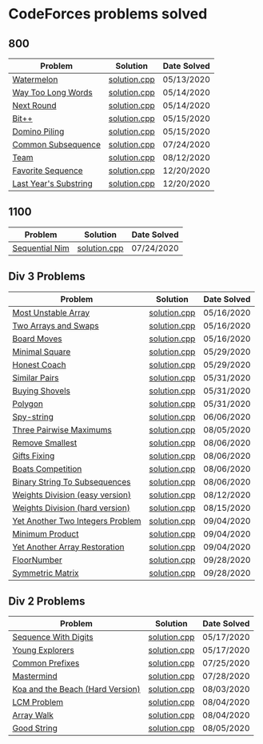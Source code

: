 # CodeForces problems solved

## 800

| Problem                                | Solution                         | Date Solved |
| -------------------------------------- | -------------------------------- | ----------- |
| [Watermelon][watermelon1]              | [solution.cpp][watermelon2]      | 05/13/2020  |
| [Way Too Long Words][waytoolongwords1] | [solution.cpp][waytoolongwords2] | 05/14/2020  |
| [Next Round][nextround1]               | [solution.cpp][nextround2]       | 05/14/2020  |
| [Bit++][bit++1]                        | [solution.cpp][bit++2]           | 05/15/2020  |
| [Domino Piling][dominopiling1]         | [solution.cpp][dominopiling2]    | 05/15/2020  |
| [Common Subsequence][subsequence1]     | [solution.cpp][subsequence2]     | 07/24/2020  |
| [Team][team1]                          | [solution.cpp][team2]            | 08/12/2020  |
| [Favorite Sequence][fav_sequence1]     | [solution.cpp][fav_sequence2]    | 12/20/2020  |
| [Last Year's Substring][last_year1]    | [solution.cpp][last_year2]       | 12/20/2020  |

## 1100

| Problem                          | Solution                       | Date Solved |
| -------------------------------- | ------------------------------ | ----------- |
| [Sequential Nim][sequentialnim1] | [solution.cpp][sequentialnim2] | 07/24/2020  |

## Div 3 Problems

| Problem                                          | Solution                          | Date Solved |
| ------------------------------------------------ | --------------------------------- | ----------- |
| [Most Unstable Array][unstablearray1]            | [solution.cpp][unstablearray2]    | 05/16/2020  |
| [Two Arrays and Swaps][twoarrays1]               | [solution.cpp][twoarrays2]        | 05/16/2020  |
| [Board Moves][boardmoves1]                       | [solution.cpp][boardmoves2]       | 05/16/2020  |
| [Minimal Square][minimalsquare1]                 | [solution.cpp][minimalsquare2]    | 05/29/2020  |
| [Honest Coach][honestcoach1]                     | [solution.cpp][honestcoach2]      | 05/29/2020  |
| [Similar Pairs][similarpairs1]                   | [solution.cpp][similarpairs2]     | 05/31/2020  |
| [Buying Shovels][buyingshovels1]                 | [solution.cpp][buyingshovels2]    | 05/31/2020  |
| [Polygon][polygon1]                              | [solution.cpp][polygon2]          | 05/31/2020  |
| [Spy-string][spystring1]                         | [solution.cpp][spystring2]        | 06/06/2020  |
| [Three Pairwise Maximums][threepairwisemax1]     | [solution.cpp][threepairwisemax2] | 08/05/2020  |
| [Remove Smallest][removesmallest1]               | [solution.cpp][removesmallest2]   | 08/06/2020  |
| [Gifts Fixing][giftsfixing1]                     | [solution.cpp][giftsfixing2]      | 08/06/2020  |
| [Boats Competition][boatscompetition1]           | [solution.cpp][boatscompetition2] | 08/06/2020  |
| [Binary String To Subsequences][binarystring1]   | [solution.cpp][binarystring2]     | 08/06/2020  |
| [Weights Division (easy version)][wdivision_e1]  | [solution.cpp][wdivision_e2]      | 08/12/2020  |
| [Weights Division (hard version)][wdivision_h1]  | [solution.cpp][wdivision_h2]      | 08/15/2020  |
| [Yet Another Two Integers Problem][twointegers1] | [solution.cpp][twointegers2]      | 09/04/2020  |
| [Minimum Product][minprod1]                      | [solution.cpp][minprod2]          | 09/04/2020  |
| [Yet Another Array Restoration][arrres1]         | [solution.cpp][arrres2]           | 09/04/2020  |
| [FloorNumber][floor_number1]                     | [solution.cpp][floor_number2]     | 09/28/2020  |
| [Symmetric Matrix][symmetric_matrix1]            | [solution.cpp][symmetric_matrix2] | 09/28/2020  |

## Div 2 Problems

| Problem                                      | Solution                        | Date Solved |
| -------------------------------------------- | ------------------------------- | ----------- |
| [Sequence With Digits][sequencedigits1]      | [solution.cpp][sequencedigits2] | 05/17/2020  |
| [Young Explorers][youngexplorers1]           | [solution.cpp][youngexplorers2] | 05/17/2020  |
| [Common Prefixes][commonprefixes1]           | [solution.cpp][commonprefixes2] | 07/25/2020  |
| [Mastermind][mastermind1]                    | [solution.cpp][mastermind2]     | 07/28/2020  |
| [Koa and the Beach (Hard Version)][koahard1] | [solution.cpp][koahard2]        | 08/03/2020  |
| [LCM Problem][lcm1]                          | [solution.cpp][lcm2]            | 08/04/2020  |
| [Array Walk][arraywalk1]                     | [solution.cpp][arraywalk2]      | 08/04/2020  |
| [Good String][goodstring1]                   | [solution.cpp][goodstring2]     | 08/05/2020  |

[watermelon1]: https://codeforces.com/problemset/problem/4/A
[watermelon2]: ./800/Watermelon/solution.cpp
[waytoolongwords1]: https://codeforces.com/problemset/problem/71/A
[waytoolongwords2]: ./800/WayTooLongWords/solution.cpp
[nextround1]: https://codeforces.com/problemset/problem/158/A
[nextround2]: ./800/NextRound/solution.cpp
[bit++1]: https://codeforces.com/problemset/problem/282/A
[bit++2]: ./800/Bit++/solution.cpp
[dominopiling1]: https://codeforces.com/problemset/problem/50/A
[dominopiling2]: ./800/DominoPiling/solution.cpp
[unstablearray1]: https://codeforces.com/contest/1353/problem/A
[unstablearray2]: ./MostUnstableArray/solution.cpp
[twoarrays1]: https://codeforces.com/contest/1353/problem/B
[twoarrays2]: ./TwoArraysAndSwaps/solution.cpp
[boardmoves1]: https://codeforces.com/contest/1353/problem/C
[boardmoves2]: ./BoardMoves/solution.cpp
[sequencedigits1]: https://codeforces.com/contest/1355/problem/A
[sequencedigits2]: ./SequenceWithDigits/solution.cpp
[youngexplorers1]: https://codeforces.com/contest/1355/problem/B
[youngexplorers2]: ./YoungExplorers/solution.cpp
[minimalsquare1]: https://codeforces.com/contest/1360/problem/A
[minimalsquare2]: ./MinimalSquare/solution.cpp
[honestcoach1]: https://codeforces.com/contest/1360/problem/B
[honestcoach2]: ./HonestCoach/solution.cpp
[similarpairs1]: https://codeforces.com/contest/1360/problem/C
[similarpairs2]: ./SimilarPairs/solution.cpp
[buyingshovels1]: https://codeforces.com/contest/1360/problem/D
[buyingshovels2]: ./BuyingShovels/solution.cpp
[polygon1]: https://codeforces.com/contest/1360/problem/E
[polygon2]: ./Polygon/solution.cpp
[spystring1]: https://codeforces.com/contest/1360/problem/F
[spystring2]: ./SpyString/solution.cpp
[subsequence1]: https://codeforces.com/contest/1382/problem/A
[subsequence2]: ./800/CommonSubsequence/solution.cpp
[sequentialnim1]: https://codeforces.com/contest/1382/problem/B
[sequentialnim2]: ./SequentialNim/solution.cpp
[commonprefixes1]: https://codeforces.com/contest/1384/problem/A
[commonprefixes2]: ./CommonPrefixes/solution.cpp
[mastermind1]: https://codeforces.com/contest/1382/problem/E
[mastermind2]: ./Mastermind/solution.cpp
[koahard1]: https://codeforces.com/contest/1384/problem/B2
[koahard2]: ./KoaAndTheBeachHard/solution.cpp
[lcm1]: https://codeforces.com/contest/1389/problem/A
[lcm2]: ./LCMProblem/solution.cpp
[arraywalk1]: https://codeforces.com/contest/1389/problem/B
[arraywalk2]: ./ArrayWalk/solution.cpp
[goodstring1]: https://codeforces.com/contest/1389/problem/C
[goodstring2]: ./GoodString/solution.cpp
[threepairwisemax1]: https://codeforces.com/contest/1385/problem/A
[threepairwisemax2]: ./ThreePairwiseMax/solution.cpp
[removesmallest1]: https://codeforces.com/contest/1399/problem/A
[removesmallest2]: ./RemoveSmallest/solution.cpp
[giftsfixing1]: https://codeforces.com/contest/1399/problem/B
[giftsfixing2]: ./GiftsFixing/solution.cpp
[boatscompetition1]: https://codeforces.com/contest/1399/problem/C
[boatscompetition2]: ./BoatsCompetition/solution.cpp
[binarystring1]: https://codeforces.com/contest/1399/problem/D
[binarystring2]: ./BinaryString/solution.cpp
[wdivision_e1]: https://codeforces.com/contest/1399/problem/E1
[wdivision_e2]: ./WeightsDivisionEasy/solution.cpp
[team1]: https://codeforces.com/problemset/problem/231/A
[team2]: ./800/Team/solution.cpp
[wdivision_h1]: https://codeforces.com/contest/1399/problem/E2
[wdivision_h2]: ./WeightsDivisionHard/solution.cpp
[twointegers1]: https://codeforces.com/contest/1409/problem/A
[twointegers2]: ./TwoIntegers/solution.cpp
[minprod1]: https://codeforces.com/contest/1409/problem/B
[minprod2]: ./MinProduct/solution.cpp
[arrres1]: https://codeforces.com/contest/1409/problem/C
[arrres2]: ./ArrayRestoration/solution.cpp
[floor_number1]: https://codeforces.com/contest/1426/problem/A
[floor_number2]: ./FloorNumber/solution.cpp
[symmetric_matrix1]: https://codeforces.com/contest/1426/problem/B
[symmetric_matrix2]: ./SymmetricMatrix/solution.cpp
[fav_sequence2]: ./800/FavoriteSequence/solution.cpp
[fav_sequence1]: https://codeforces.com/contest/1462/problem/A
[last_year2]: ./800/LastYearsSubstring/solution.cpp
[last_year1]: https://codeforces.com/contest/1462/problem/B